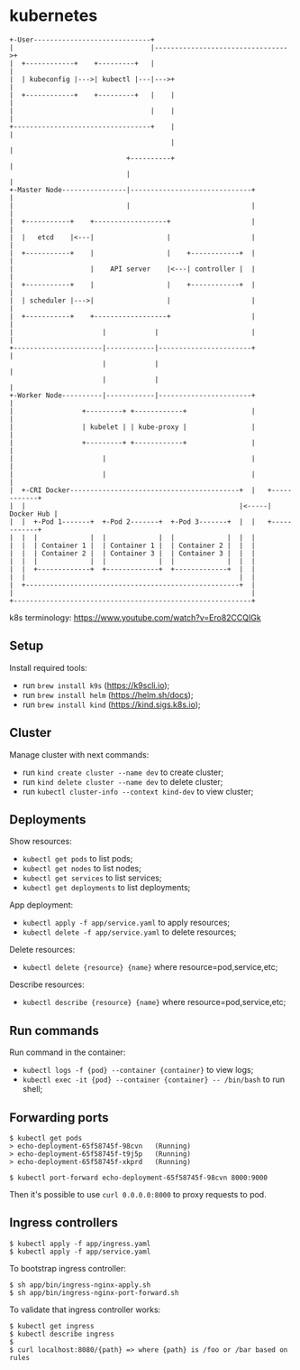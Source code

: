 # kubernetes

```
+-User-----------------------------+
|                                  |--------------------------------->+
|  +------------+    +---------+   |                                  |
|  | kubeconfig |--->| kubectl |---|--->+                             |
|  +------------+    +---------+   |    |                             |
|                                  |    |                             |
+----------------------------------+    |                             |
                                        |                             |
                             +----------+                             |
                             |                                        |
+-Master Node----------------|------------------------------+         |
|                            |                              |         |
|  +-----------+    +------------------+                    |         |
|  |   etcd    |<---|                  |                    |         |
|  +-----------+    |                  |    +------------+  |         |
|                   |    API server    |<---| controller |  |         |
|  +-----------+    |                  |    +------------+  |         |
|  | scheduler |--->|                  |                    |         |
|  +-----------+    +------------------+                    |         |
|                      |            |                       |         |
+----------------------|------------|-----------------------+         |
                       |            |                                 |
                       |            |                                 |
+-Worker Node----------|------------|-----------------------+         |
|                 +---------+ +------------+                |         |
|                 | kubelet | | kube-proxy |                |         |
|                 +---------+ +------------+                |         |
|                      |                                    |         |
|                      |                                    |         |
|  +-CRI Docker------------------------------------------+  |   +------------+
|  |                                                     |<-----| Docker Hub |
|  |  +-Pod 1-------+  +-Pod 2-------+  +-Pod 3-------+  |  |   +------------+
|  |  |             |  |             |  |             |  |  |
|  |  | Container 1 |  | Container 1 |  | Container 2 |  |  |
|  |  | Container 2 |  | Container 3 |  | Container 3 |  |  |
|  |  |             |  |             |  |             |  |  |
|  |  +-------------+  +-------------+  +-------------+  |  |
|  |                                                     |  |
|  +-----------------------------------------------------+  |
|                                                           |
+-----------------------------------------------------------+
```
k8s terminology: https://www.youtube.com/watch?v=Ero82CCQIGk

## Setup

Install required tools:
- run `brew install k9s` (https://k9scli.io);
- run `brew install helm` (https://helm.sh/docs);
- run `brew install kind` (https://kind.sigs.k8s.io);

## Cluster

Manage cluster with next commands:
- run `kind create cluster --name dev` to create cluster;
- run `kind delete cluster --name dev` to delete cluster;
- run `kubectl cluster-info --context kind-dev` to view cluster;

## Deployments

Show resources:
- `kubectl get pods` to list pods;
- `kubectl get nodes` to list nodes;
- `kubectl get services` to list services;
- `kubectl get deployments` to list deployments;

App deployment:
- `kubectl apply -f app/service.yaml` to apply resources;
- `kubectl delete -f app/service.yaml` to delete resources;

Delete resources:
- `kubectl delete {resource} {name}` where resource=pod,service,etc;

Describe resources:
- `kubectl describe {resource} {name}` where resource=pod,service,etc;

## Run commands

Run command in the container:
- `kubectl logs -f {pod} --container {container}` to view logs;
- `kubectl exec -it {pod} --container {container} -- /bin/bash` to run shell;

## Forwarding ports

```
$ kubectl get pods
> echo-deployment-65f58745f-98cvn   (Running)
> echo-deployment-65f58745f-t9j5p   (Running)
> echo-deployment-65f58745f-xkprd   (Running)

$ kubectl port-forward echo-deployment-65f58745f-98cvn 8000:9000
```
Then it's possible to use `curl 0.0.0.0:8000` to proxy requests to pod.

## Ingress controllers

```
$ kubectl apply -f app/ingress.yaml
$ kubectl apply -f app/service.yaml
```

To bootstrap ingress controller:
```
$ sh app/bin/ingress-nginx-apply.sh
$ sh app/bin/ingress-nginx-port-forward.sh
```

To validate that ingress controller works:
```
$ kubectl get ingress
$ kubectl describe ingress
$
$ curl localhost:8080/{path} => where {path} is /foo or /bar based on rules
```
